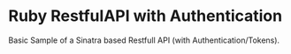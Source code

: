 # Ruby RestfulAPI with Authentication

Basic Sample of a Sinatra based Restfull API (with Authentication/Tokens).
